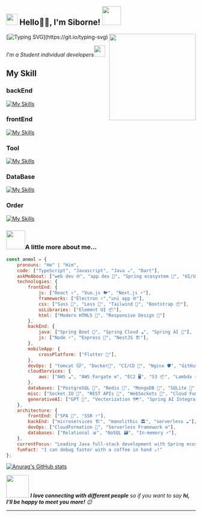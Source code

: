 <h2><img src="https://emojis.slackmojis.com/emojis/images/1531849430/4246/blob-sunglasses.gif?1531849430" width="30"/> Hello🙏🏻, I'm Siborne! <img src="https://media.giphy.com/media/12oufCB0MyZ1Go/giphy.gif" width="50"></h2>

<img align='right' src="https://media.giphy.com/media/M9gbBd9nbDrOTu1Mqx/giphy.gif" width="230">

[![Typing SVG](https://readme-typing-svg.demolab.com?font=Fira+Code&weight=900&size=33&pause=1000&color=5C18F7&background=000000E5&center=true&vCenter=true&random=true&width=480&height=100&lines=%E6%AC%A2%E8%BF%8E%E5%85%89%E4%B8%B4%E6%88%91%E7%9A%84%E9%A6%96%E9%A1%B5;Welcome+to+my+homepage.)](https://git.io/typing-svg)

<p><em>I'm a Student individual developers<img src="https://media.giphy.com/media/WUlplcMpOCEmTGBtBW/giphy.gif" width="30"> 
</em></p>

## My Skill

### backEnd

[![My Skills](https://skillicons.dev/icons?i=java,maven,spring,nestjs&theme=light)](https://skillicons.dev)

### frontEnd

[![My Skills](https://skillicons.dev/icons?i=js,ts,nodejs,html,css,scss,vue,react,pinia,vite,nginx,deno&theme=light)](https://skillicons.dev)

### Tool

[![My Skills](https://skillicons.dev/icons?i=idea,eclipse,vscode,webstorm,postman&theme=light)](https://skillicons.dev)

### DataBase

[![My Skills](https://skillicons.dev/icons?i=mysql,redis,mongodb,sqlite&theme=light)](https://skillicons.dev)

### Order

[![My Skills](https://skillicons.dev/icons?i=docker,linux,powershell,jenkins&theme=light)](https://skillicons.dev)

### <img src="https://media.giphy.com/media/VgCDAzcKvsR6OM0uWg/giphy.gif" width="50">A little more about me...  

```javascript
const anmol = {
    pronouns: "He" | "Him",
    code: ["TypeScript", "Javascript", "Java ☕", "Dart"], 
    askMeAbout: ["web dev 🌐", "app dev 📱", "Spring ecosystem 🐧", "UI/UX 🎨", "tech trends 🚀"], 
    technologies: {
        frontEnd: {
            js: ["React ⚛️", "Vue.js 🐦", "Next.js ⚡"],
            frameworks: ["Electron ⚡","uni app 🌐"],
            css: ["Sass 🎨", "Less 🎨", "Tailwind 🎨", "Bootstrap 📦"], 
            uiLibraries: ["Element UI 📦"], 
            html: ["Modern HTML5 📄", "Responsive Design 📱"] 
        },
        backEnd: {
            java: ["Spring Boot 🐧", "Spring Cloud ☁️", "Spring AI 🤖"],
            js: ["Node ⚡", "Express 🚀", "NestJS 🏗️"], 
        },
        mobileApp: {
            crossPlatform: ["Flutter 🎨"],
        },
        devOps: [ "tomcat 🐱", "Docker🐳", "CI/CD 🔄", "Nginx 🛡️", "GitHub Actions 🤖"], 
        cloudServices: {
            aws: ["AWS ☁️", "AWS Fargate ⚙️", "EC2 🖥️", "S3 📦", "Lambda ⚡", "CloudWatch 📊", "RDS 🗄️"], 
        },
        databases: ["PostgreSQL 🐘", "Redis 🚀", "MongoDB 🐒", "SQLite 📁", "Firebase Realtime DB 🔌"], 
        misc: ["Socket.IO 🔌", "REST APIs 🔗", "WebSockets 📡", "Cloud Functions ⚡"], 
        generativeAI: ["GPT 🤖", "Vectorization 🗺️", "Spring AI Integration 🤝"],  
    },
    architecture: {
        frontEnd: ["SPA 📱", "SSR ⚡"], 
        backEnd: ["microservices 🏗️", "monolithic 🏛️", "serverless ☁️"],  
        devOps: ["CloudFormation 📐", "Serverless Framework ⚙️"],
        databases: ["Relational 📊", "NoSQL 🗃️", "In-memory ⚡"],
    },
    currentFocus: "Leading Java full-stack development with Spring ecosystem & generative AI integration 🚀",
    funFact: "I can debug faster with a coffee in hand ☕!" 
};
```

 [![Anurag's GitHub stats](https://github-readme-stats.vercel.app/api?username=Siborne&show_icons=true&count_private=true&theme=ambient_gradient)](https://github.com/anuraghazra/github-readme-stats)





<img src="https://media.giphy.com/media/LnQjpWaON8nhr21vNW/giphy.gif" width="60"> <em><b>I love connecting with different people</b> so if you want to say <b>hi, I'll be happy to meet you more!</b> 😊</em>

---
